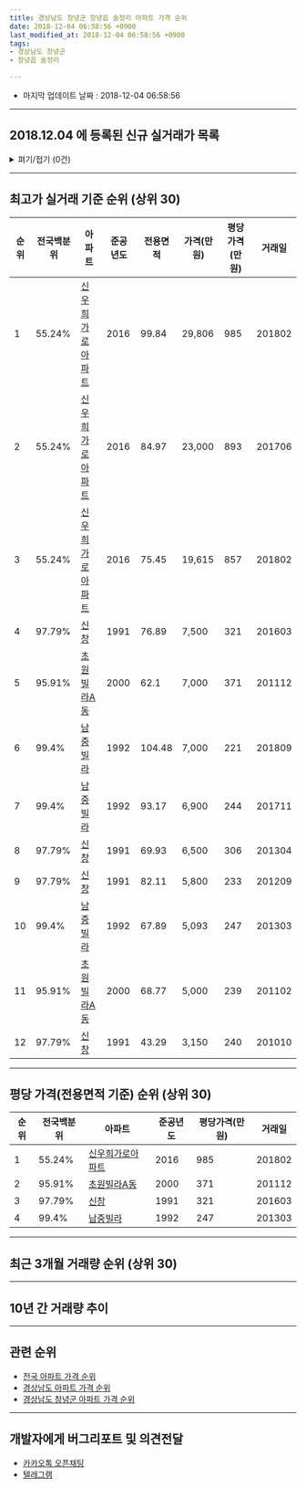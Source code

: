 ```yaml
---
title: 경상남도 창녕군 창녕읍 술정리 아파트 가격 순위
date: 2018-12-04 06:58:56 +0900
last_modified_at: 2018-12-04 06:58:56 +0900
tags:
- 경상남도 창녕군
- 창녕읍 술정리

---
```


* 마지막 업데이트 날짜 : 2018-12-04 06:58:56

---

## 2018.12.04 에 등록된 신규 실거래가 목록

<details>
<summary>펴기/접기 (0건)</summary>
<div markdown="1">

|아파트|전국백분위|준공년도|전용면적|가격(만원)|평당가격(만원)|거래일|
|---|---|---|---|---|---|---|
|없음|||||||


</div>
</details>

---

## 최고가 실거래 기준 순위 (상위 30)


|순위|전국백분위|아파트|준공년도|전용면적|가격(만원)|평당가격(만원)|거래일|
|---|---|---|---|---|---|---|---|
|1|55.24%|[신우희가로아파트](https://search.naver.com/search.naver?query=%EA%B2%BD%EC%83%81%EB%82%A8%EB%8F%84+%EC%B0%BD%EB%85%95%EA%B5%B0+%EC%B0%BD%EB%85%95%EC%9D%8D+%EC%88%A0%EC%A0%95%EB%A6%AC+%EC%8B%A0%EC%9A%B0%ED%9D%AC%EA%B0%80%EB%A1%9C%EC%95%84%ED%8C%8C%ED%8A%B8)|2016|99.84|29,806|985|201802|
|2|55.24%|[신우희가로아파트](https://search.naver.com/search.naver?query=%EA%B2%BD%EC%83%81%EB%82%A8%EB%8F%84+%EC%B0%BD%EB%85%95%EA%B5%B0+%EC%B0%BD%EB%85%95%EC%9D%8D+%EC%88%A0%EC%A0%95%EB%A6%AC+%EC%8B%A0%EC%9A%B0%ED%9D%AC%EA%B0%80%EB%A1%9C%EC%95%84%ED%8C%8C%ED%8A%B8)|2016|84.97|23,000|893|201706|
|3|55.24%|[신우희가로아파트](https://search.naver.com/search.naver?query=%EA%B2%BD%EC%83%81%EB%82%A8%EB%8F%84+%EC%B0%BD%EB%85%95%EA%B5%B0+%EC%B0%BD%EB%85%95%EC%9D%8D+%EC%88%A0%EC%A0%95%EB%A6%AC+%EC%8B%A0%EC%9A%B0%ED%9D%AC%EA%B0%80%EB%A1%9C%EC%95%84%ED%8C%8C%ED%8A%B8)|2016|75.45|19,615|857|201802|
|4|97.79%|[신창](https://search.naver.com/search.naver?query=%EA%B2%BD%EC%83%81%EB%82%A8%EB%8F%84+%EC%B0%BD%EB%85%95%EA%B5%B0+%EC%B0%BD%EB%85%95%EC%9D%8D+%EC%88%A0%EC%A0%95%EB%A6%AC+%EC%8B%A0%EC%B0%BD)|1991|76.89|7,500|321|201603|
|5|95.91%|[초원빌라A동](https://search.naver.com/search.naver?query=%EA%B2%BD%EC%83%81%EB%82%A8%EB%8F%84+%EC%B0%BD%EB%85%95%EA%B5%B0+%EC%B0%BD%EB%85%95%EC%9D%8D+%EC%88%A0%EC%A0%95%EB%A6%AC+%EC%B4%88%EC%9B%90%EB%B9%8C%EB%9D%BCA%EB%8F%99)|2000|62.1|7,000|371|201112|
|6|99.4%|[남중빌라](https://search.naver.com/search.naver?query=%EA%B2%BD%EC%83%81%EB%82%A8%EB%8F%84+%EC%B0%BD%EB%85%95%EA%B5%B0+%EC%B0%BD%EB%85%95%EC%9D%8D+%EC%88%A0%EC%A0%95%EB%A6%AC+%EB%82%A8%EC%A4%91%EB%B9%8C%EB%9D%BC)|1992|104.48|7,000|221|201809|
|7|99.4%|[남중빌라](https://search.naver.com/search.naver?query=%EA%B2%BD%EC%83%81%EB%82%A8%EB%8F%84+%EC%B0%BD%EB%85%95%EA%B5%B0+%EC%B0%BD%EB%85%95%EC%9D%8D+%EC%88%A0%EC%A0%95%EB%A6%AC+%EB%82%A8%EC%A4%91%EB%B9%8C%EB%9D%BC)|1992|93.17|6,900|244|201711|
|8|97.79%|[신창](https://search.naver.com/search.naver?query=%EA%B2%BD%EC%83%81%EB%82%A8%EB%8F%84+%EC%B0%BD%EB%85%95%EA%B5%B0+%EC%B0%BD%EB%85%95%EC%9D%8D+%EC%88%A0%EC%A0%95%EB%A6%AC+%EC%8B%A0%EC%B0%BD)|1991|69.93|6,500|306|201304|
|9|97.79%|[신창](https://search.naver.com/search.naver?query=%EA%B2%BD%EC%83%81%EB%82%A8%EB%8F%84+%EC%B0%BD%EB%85%95%EA%B5%B0+%EC%B0%BD%EB%85%95%EC%9D%8D+%EC%88%A0%EC%A0%95%EB%A6%AC+%EC%8B%A0%EC%B0%BD)|1991|82.11|5,800|233|201209|
|10|99.4%|[남중빌라](https://search.naver.com/search.naver?query=%EA%B2%BD%EC%83%81%EB%82%A8%EB%8F%84+%EC%B0%BD%EB%85%95%EA%B5%B0+%EC%B0%BD%EB%85%95%EC%9D%8D+%EC%88%A0%EC%A0%95%EB%A6%AC+%EB%82%A8%EC%A4%91%EB%B9%8C%EB%9D%BC)|1992|67.89|5,093|247|201303|
|11|95.91%|[초원빌라A동](https://search.naver.com/search.naver?query=%EA%B2%BD%EC%83%81%EB%82%A8%EB%8F%84+%EC%B0%BD%EB%85%95%EA%B5%B0+%EC%B0%BD%EB%85%95%EC%9D%8D+%EC%88%A0%EC%A0%95%EB%A6%AC+%EC%B4%88%EC%9B%90%EB%B9%8C%EB%9D%BCA%EB%8F%99)|2000|68.77|5,000|239|201102|
|12|97.79%|[신창](https://search.naver.com/search.naver?query=%EA%B2%BD%EC%83%81%EB%82%A8%EB%8F%84+%EC%B0%BD%EB%85%95%EA%B5%B0+%EC%B0%BD%EB%85%95%EC%9D%8D+%EC%88%A0%EC%A0%95%EB%A6%AC+%EC%8B%A0%EC%B0%BD)|1991|43.29|3,150|240|201010|


---

## 평당 가격(전용면적 기준) 순위 (상위 30)


|순위|전국백분위|아파트|준공년도|평당가격(만원)|거래일|
|---|---|---|---|---|---|
|1|55.24%|[신우희가로아파트](https://search.naver.com/search.naver?query=%EA%B2%BD%EC%83%81%EB%82%A8%EB%8F%84+%EC%B0%BD%EB%85%95%EA%B5%B0+%EC%B0%BD%EB%85%95%EC%9D%8D+%EC%88%A0%EC%A0%95%EB%A6%AC+%EC%8B%A0%EC%9A%B0%ED%9D%AC%EA%B0%80%EB%A1%9C%EC%95%84%ED%8C%8C%ED%8A%B8)|2016|985|201802|
|2|95.91%|[초원빌라A동](https://search.naver.com/search.naver?query=%EA%B2%BD%EC%83%81%EB%82%A8%EB%8F%84+%EC%B0%BD%EB%85%95%EA%B5%B0+%EC%B0%BD%EB%85%95%EC%9D%8D+%EC%88%A0%EC%A0%95%EB%A6%AC+%EC%B4%88%EC%9B%90%EB%B9%8C%EB%9D%BCA%EB%8F%99)|2000|371|201112|
|3|97.79%|[신창](https://search.naver.com/search.naver?query=%EA%B2%BD%EC%83%81%EB%82%A8%EB%8F%84+%EC%B0%BD%EB%85%95%EA%B5%B0+%EC%B0%BD%EB%85%95%EC%9D%8D+%EC%88%A0%EC%A0%95%EB%A6%AC+%EC%8B%A0%EC%B0%BD)|1991|321|201603|
|4|99.4%|[남중빌라](https://search.naver.com/search.naver?query=%EA%B2%BD%EC%83%81%EB%82%A8%EB%8F%84+%EC%B0%BD%EB%85%95%EA%B5%B0+%EC%B0%BD%EB%85%95%EC%9D%8D+%EC%88%A0%EC%A0%95%EB%A6%AC+%EB%82%A8%EC%A4%91%EB%B9%8C%EB%9D%BC)|1992|247|201303|


---

## 최근 3개월 거래량 순위 (상위 30)


<div style="width:100%;">
    <canvas id="deal_count_ranking" height="250"></canvas>
</div>


<script>
new Chart(document.getElementById("deal_count_ranking"), {
    type: 'horizontalBar',
    data: {
        labels: ['신우희가로아파트'],
        datasets: [{
            label: '실거래 수',
            data: [2],
            borderColor: "rgba(255, 0, 128, 1)",
            backgroundColor: "rgba(255, 0, 128, 0.5)",
            fill: false,
        }]
    },
    options: {
        responsive: true,
        title: {
            display: true,
            text: '최근 3개월 거래량 순위'
        },
        tooltips: {
            mode: 'index',
            intersect: false,
            callbacks: {
                title: function(tooltipItems, data) {
                    return "실거래 수:";
                },
                label: function(tooltipItem, data) {
                    return data.labels[tooltipItem.index] + ": " + tooltipItem.xLabel;
                }
            }
        },
        hover: {
            mode: 'nearest',
            intersect: true
        },
        scales: {
            xAxes: [{
                display: true,
                scaleLabel: {
                    display: true,
                    labelString: '실거래 수'
                },
                ticks: {
                    suggestedMin: 0,
                }
            }],
            yAxes: [{
                display: true,
                ticks: {
                    autoSkip: false,
                    callback: function(value, index, values) {
                        if (value.length > 15)
                            return value.substr(0, 13) + "...";
                        else
                            return value;
                    }
                },
                scaleLabel: {
                    display: false,
                }
            }]
        }
    }
});

</script>


---

## 10년 간 거래량 추이


<div style="width:100%;">
    <canvas id="deal_progress" height="250"></canvas>
</div>

<script>
new Chart(document.getElementById("deal_progress"), {
    type: 'line',
    data: {
        labels: ['200812','200901','200902','200903','200904','200905','200906','200907','200908','200909','200910','200911','200912','201001','201002','201003','201004','201005','201006','201007','201008','201009','201010','201011','201012','201101','201102','201103','201104','201105','201106','201107','201108','201109','201110','201111','201112','201201','201202','201203','201204','201205','201206','201207','201208','201209','201210','201211','201212','201301','201302','201303','201304','201305','201306','201307','201308','201309','201310','201311','201312','201401','201402','201403','201404','201405','201406','201407','201408','201409','201410','201411','201412','201501','201502','201503','201504','201505','201506','201507','201508','201509','201510','201511','201512','201601','201602','201603','201604','201605','201606','201607','201608','201609','201610','201611','201612','201701','201702','201703','201704','201705','201706','201707','201708','201709','201710','201711','201712','201801','201802','201803','201804','201805','201806','201807','201808','201809','201810','201811','201812'],
        datasets: [{
            label: '실거래 수',
            pointRadius: 1,
            data: [2, 0, 0, 0, 1, 0, 0, 0, 0, 0, 0, 1, 0, 0, 0, 0, 0, 0, 0, 1, 0, 0, 1, 0, 0, 0, 1, 1, 0, 0, 0, 0, 1, 0, 0, 1, 3, 0, 0, 0, 0, 1, 0, 0, 0, 1, 1, 0, 0, 0, 0, 1, 2, 1, 1, 0, 0, 0, 0, 0, 0, 0, 0, 0, 0, 0, 0, 0, 0, 0, 0, 0, 0, 0, 0, 0, 0, 0, 0, 0, 0, 0, 0, 0, 0, 0, 0, 2, 0, 0, 0, 0, 1, 1, 0, 7, 4, 1, 4, 2, 1, 1, 3, 1, 1, 1, 1, 2, 2, 2, 2, 3, 1, 0, 1, 1, 2, 2, 2, 0, 0],
            borderColor: "rgba(255, 201, 14, 1)",
            backgroundColor: "rgba(255, 201, 14, 0.5)",
            fill: true,
        }]
    },
    options: {
        responsive: true,
        title: {
            display: true,
            text: '10년간 거래량 추이'
        },
        tooltips: {
            mode: 'index',
            intersect: false,
        },
        hover: {
            mode: 'nearest',
            intersect: true
        },
        scales: {
            xAxes: [{
                display: true,
                scaleLabel: {
                    display: true,
                    labelString: '년/월'
                }
            }],
            yAxes: [{
                display: true,
                ticks: {
                    suggestedMin: 0,
                },
                scaleLabel: {
                    display: true,
                    labelString: '실거래 수'
                }
            }]
        }
    }
});

</script>


---

## 관련 순위

- [전국 아파트 가격 순위](https://inasie.github.io/apt-ranking/전국)
- [경상남도 아파트 가격 순위](https://inasie.github.io/apt-ranking/경상남도)
- [경상남도 창녕군 아파트 가격 순위](https://inasie.github.io/apt-ranking/경상남도-창녕군)


---

## 개발자에게 버그리포트 및 의견전달

- [카카오톡 오픈채팅](https://open.kakao.com/o/gLJUAP4)
- [텔레그램](https://t.me/inasie)

